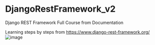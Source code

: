 # DjangoRestFramework_v2
Django REST Framework Full Course from Documentation

Learning steps by steps from
https://www.django-rest-framework.org/
![image](https://user-images.githubusercontent.com/63900253/161796116-32cd22f8-8f55-468f-806e-abdfa19a02db.png)


